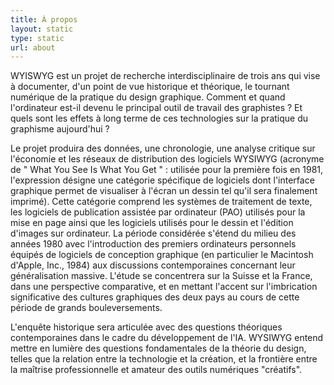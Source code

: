 ```yaml
---
title: À propos
layout: static
type: static
url: about
---
```

WYISWYG est un projet de recherche interdisciplinaire de trois ans qui vise à documenter, d'un point de vue historique et théorique, le tournant numérique de la pratique du design graphique. Comment et quand l'ordinateur est-il devenu le principal outil de travail des graphistes ? Et quels sont les effets à long terme de ces technologies sur la pratique du graphisme aujourd'hui ?

Le projet produira des données, une chronologie, une analyse critique sur l'économie et les réseaux de distribution des logiciels WYSIWYG (acronyme de " What You See Is What You Get " : utilisée pour la première fois en 1981, l'expression désigne une catégorie spécifique de logiciels dont l'interface graphique permet de visualiser à l'écran un dessin tel qu'il sera finalement imprimé). Cette catégorie comprend les systèmes de traitement de texte, les logiciels de publication assistée par ordinateur (PAO) utilisés pour la mise en page ainsi que les logiciels utilisés pour le dessin et l'édition d'images sur ordinateur. La période considérée s'étend du milieu des années 1980 avec l'introduction des premiers ordinateurs personnels équipés de logiciels de conception graphique (en particulier le Macintosh d'Apple, Inc., 1984) aux discussions contemporaines concernant leur généralisation massive. L'étude se concentrera sur la Suisse et la France, dans une perspective comparative, et en mettant l'accent sur l'imbrication significative des cultures graphiques des deux pays au cours de cette période de grands bouleversements.

L'enquête historique sera articulée avec des questions théoriques contemporaines dans le cadre du développement de l'IA. WYSIWYG entend mettre en lumière des questions fondamentales de la théorie du design, telles que la relation entre la technologie et la création, et la frontière entre la maîtrise professionnelle et amateur des outils numériques "créatifs".

